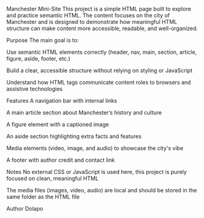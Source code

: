 Manchester Mini-Site
This project is a simple HTML page built to explore and practice semantic HTML. The content focuses on the city of Manchester and is designed to demonstrate how meaningful HTML structure can make content more accessible, readable, and well-organized.

Purpose
The main goal is to:

Use semantic HTML elements correctly (header, nav, main, section, article, figure, aside, footer, etc.)

Build a clear, accessible structure without relying on styling or JavaScript

Understand how HTML tags communicate content roles to browsers and assistive technologies

Features
A navigation bar with internal links

A main article section about Manchester’s history and culture

A figure element with a captioned image

An aside section highlighting extra facts and features

Media elements (video, image, and audio) to showcase the city's vibe

A footer with author credit and contact link

Notes
No external CSS or JavaScript is used here, this project is purely focused on clean, meaningful HTML

The media files (images, video, audio) are local and should be stored in the same folder as the HTML file

Author
Dolapo
